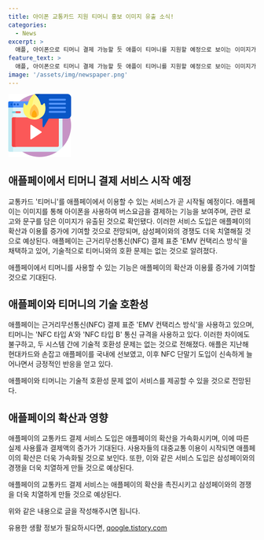 ```yaml
---
title: 아이폰 교통카드 지원 티머니 홍보 이미지 유출 소식!
categories:
  - News
excerpt: >
  애플, 아이폰으로 티머니 결제 가능할 듯 애플이 티머니를 지원할 예정으로 보이는 이미지가 유출됐다. 애플페이에서 교통카드를 이용해 대중교통 요금을 결제하는 내용이 담겨있는데, 이는 애플페이의 확산을 가속화할 것으로 전망된다. 애플이 현대카드와 손을 잡고 국내에 애플페이를 선보인 이후, NFC 단말기 도입이 빠르게 늘어나는 추세다. 애플페이와 교통카드의 연동이 시작되면 실사용률과 결제액이 증가할 것으로 보이며, 이는 삼성페이와의 경쟁을 더욱 치열하게 만들 것으로 예상된다.
feature_text: >
  애플, 아이폰으로 티머니 결제 가능할 듯 애플이 티머니를 지원할 예정으로 보이는 이미지가 유출됐다. 애플페이에서 교통카드를 이용해 대중교통 요금을 결제하는 내용이 담겨있는데, 이는 애플페이의 확산을 가속화할 것으로 전망된다. 애플이 현대카드와 손을 잡고 국내에 애플페이를 선보인 이후, NFC 단말기 도입이 빠르게 늘어나는 추세다. 애플페이와 교통카드의 연동이 시작되면 실사용률과 결제액이 증가할 것으로 보이며, 이는 삼성페이와의 경쟁을 더욱 치열하게 만들 것으로 예상된다.
image: '/assets/img/newspaper.png'
---
```


<p><img src="/assets/img/news.png" alt="rentncar 속보" /></p>

<h2 data-ke-size="size26">애플페이에서 티머니 결제 서비스 시작 예정</h2>

<p>교통카드 '티머니'를 애플페이에서 이용할 수 있는 서비스가 곧 시작될 예정이다. 애플페이는 이미지를 통해 아이폰을 사용하여 버스요금을 결제하는 기능을 보여주며, 관련 로고와 문구를 담은 이미지가 유출된 것으로 확인됐다. 이러한 서비스 도입은 애플페이의 확산과 이용률 증가에 기여할 것으로 전망되며, 삼성페이와의 경쟁도 더욱 치열해질 것으로 예상된다. 애플페이는 근거리무선통신(NFC) 결제 표준 'EMV 컨택리스 방식'을 채택하고 있어, 기술적으로 티머니와의 호환 문제는 없는 것으로 알려졌다.</p>

<p data-ke-size="size16">애플페이에서 티머니를 사용할 수 있는 기능은 애플페이의 확산과 이용률 증가에 기여할 것으로 기대된다.</p>

<h2 data-ke-size="size26">애플페이와 티머니의 기술 호환성</h2>

<p>애플페이는 근거리무선통신(NFC) 결제 표준 'EMV 컨택리스 방식'을 사용하고 있으며, 티머니는 'NFC 타입 A'와 'NFC 타입 B' 통신 규격을 사용하고 있다. 이러한 차이에도 불구하고, 두 시스템 간에 기술적 호환성 문제는 없는 것으로 전해졌다. 애플은 지난해 현대카드와 손잡고 애플페이를 국내에 선보였고, 이후 NFC 단말기 도입이 신속하게 늘어나면서 긍정적인 반응을 얻고 있다.</p>

<p data-ke-size="size16">애플페이와 티머니는 기술적 호환성 문제 없이 서비스를 제공할 수 있을 것으로 전망된다.</p>

<h2 data-ke-size="size26">애플페이의 확산과 영향</h2>

<p>애플페이의 교통카드 결제 서비스 도입은 애플페이의 확산을 가속화시키며, 이에 따른 실제 사용률과 결제액의 증가가 기대된다. 사용자들의 대중교통 이용이 시작되면 애플페이의 확산은 더욱 가속화될 것으로 보인다. 또한, 이와 같은 서비스 도입은 삼성페이와의 경쟁을 더욱 치열하게 만들 것으로 예상된다.</p>

<p data-ke-size="size16">애플페이의 교통카드 결제 서비스는 애플페이의 확산을 촉진시키고 삼성페이와의 경쟁을 더욱 치열하게 만들 것으로 예상된다.</p>

<p>위와 같은 내용으로 글을 작성해주시면 됩니다.</p>
유용한 생활 정보가 필요하시다면, <a href="https://qoogle.tistory.com" rel="dofollow">qoogle.tistory.com</a>


